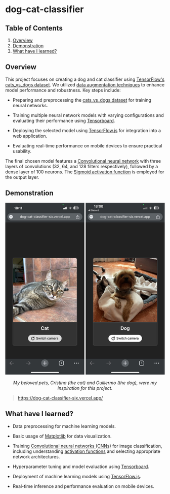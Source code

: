 # dog-cat-classifier

## Table of Contents
1. [Overview](#overview)
2. [Demonstration](#demonstration)
3. [What have I learned?](#what-have-i-learned)

## Overview

This project focuses on creating a dog and cat classifier using [TensorFlow's cats_vs_dogs dataset](https://www.tensorflow.org/datasets/catalog/cats_vs_dogs?hl=es-419). We utilized [data augmentation techniques](https://www.google.com/search?q=data+augmentation&oq=data+augmentation&gs_lcrp=EgZjaHJvbWUyBggAEEUYOdIBCDI5NzVqMGo3qAIAsAIA&sourceid=chrome&ie=UTF-8) to enhance model performance and robustness. Key steps include:

- Preparing and preprocessing the [cats_vs_dogs dataset](https://www.tensorflow.org/datasets/catalog/cats_vs_dogs?hl=es-419) for training neural networks.

- Training multiple neural network models with varying configurations and evaluating their performance using [Tensorboard](https://www.tensorflow.org/tensorboard?hl=es-419).

- Deploying the selected model using [TensorFlow.js](https://www.tensorflow.org/js?hl=es-419) for integration into a web application.

- Evaluating real-time performance on mobile devices to ensure practical usability.

The final chosen model features a [Convolutional neural network](https://en.wikipedia.org/wiki/Convolutional_neural_network) with three layers of convolutions (32, 64, and 128 filters respectively), followed by a dense layer of 100 neurons. The [Sigmoid activation function](https://en.wikipedia.org/wiki/Sigmoid_function) is employed for the output layer.

## Demonstration

<p align="center">
    <img src="./README-files/Cristina - cat.jpg" width="250" alt="Demonstration image 1" />
    <img src="./README-files/Guillermo - dog.jpg" width="250" alt="Demonstration image 2" />
</p>

<p align="center"><i>My beloved pets, Cristina (the cat) and Guillermo (the dog), were my inspiration for this project.</i></p>

> https://dog-cat-classifier-six.vercel.app/

## What have I learned?

- Data preprocessing for machine learning models.

- Basic usage of [Matplotlib](https://matplotlib.org/) for data visualization.

- Training [Convolutional neural networks (CNNs)](https://en.wikipedia.org/wiki/Convolutional_neural_network) for image classification, including understanding [activation functions](https://aiofthings.telefonicatech.com/recursos/datapedia/funcion-activacion) and selecting appropriate network architectures.

- Hyperparameter tuning and model evaluation using [Tensorboard](https://www.tensorflow.org/tensorboard?hl=es-419).

- Deployment of machine learning models using [TensorFlow.js](https://www.tensorflow.org/js?hl=es-419).

- Real-time inference and performance evaluation on mobile devices.

